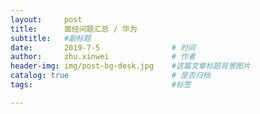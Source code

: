 ```yaml
---
layout:     post
title:      面经问题汇总 / 华为
subtitle:   #副标题
date:       2019-7-5 				# 时间
author:     zhu.xinwei 		    	# 作者
header-img: img/post-bg-desk.jpg	#这篇文章标题背景图片
catalog: true 						# 是否归档
tags:								#标签

---
```


